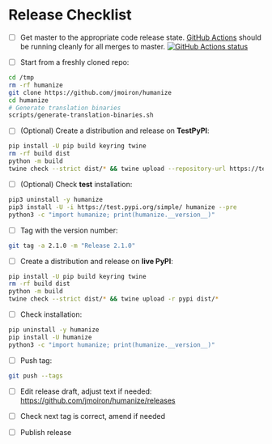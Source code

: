 # Release Checklist

- [ ] Get master to the appropriate code release state.
      [GitHub Actions](https://github.com/jmoiron/humanize/actions) should be running
      cleanly for all merges to master.
      [![GitHub Actions status](https://github.com/jmoiron/humanize/workflows/Test/badge.svg)](https://github.com/jmoiron/humanize/actions)

* [ ] Start from a freshly cloned repo:

```bash
cd /tmp
rm -rf humanize
git clone https://github.com/jmoiron/humanize
cd humanize
# Generate translation binaries
scripts/generate-translation-binaries.sh
```

* [ ] (Optional) Create a distribution and release on **TestPyPI**:

```bash
pip install -U pip build keyring twine
rm -rf build dist
python -m build
twine check --strict dist/* && twine upload --repository-url https://test.pypi.org/legacy/ dist/*
```

- [ ] (Optional) Check **test** installation:

```bash
pip3 uninstall -y humanize
pip3 install -U -i https://test.pypi.org/simple/ humanize --pre
python3 -c "import humanize; print(humanize.__version__)"
```

* [ ] Tag with the version number:

```bash
git tag -a 2.1.0 -m "Release 2.1.0"
```

* [ ] Create a distribution and release on **live PyPI**:

```bash
pip install -U pip build keyring twine
rm -rf build dist
python -m build
twine check --strict dist/* && twine upload -r pypi dist/*
```

* [ ] Check installation:

```bash
pip uninstall -y humanize
pip install -U humanize
python3 -c "import humanize; print(humanize.__version__)"
```

* [ ] Push tag:
 ```bash
git push --tags
```

* [ ] Edit release draft, adjust text if needed: https://github.com/jmoiron/humanize/releases

* [ ] Check next tag is correct, amend if needed

* [ ] Publish release

